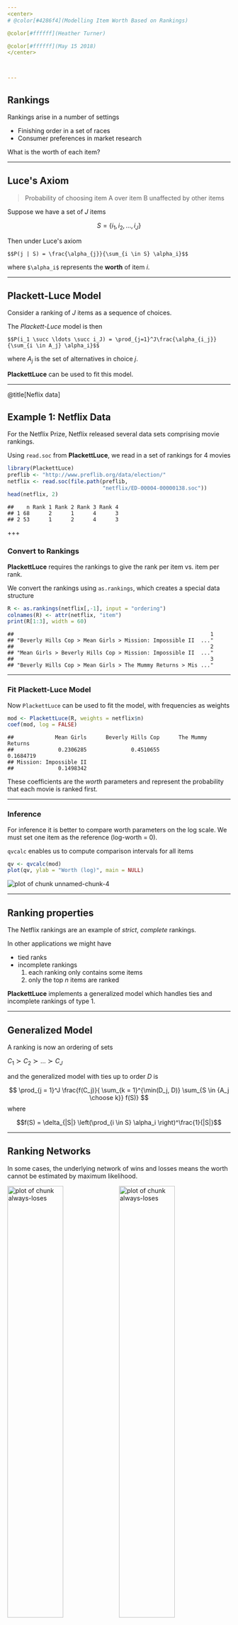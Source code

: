 ```yaml
---
<center>
# @color[#4286f4](Modelling Item Worth Based on Rankings)

@color[#ffffff](Heather Turner)

@color[#ffffff](May 15 2018)
</center>



---
```


## Rankings

Rankings arise in a number of settings

 - Finishing order in a set of races
 - Consumer preferences in market research
 
What is the worth of each item?

---

## Luce's Axiom

> Probability of choosing item A over item B unaffected by other items 

Suppose we have a set of $J$ items

$$S = \{i_1, i_2, \ldots, i_J\}$$

Then under Luce's axiom

`$$P(j | S) = \frac{\alpha_{j}}{\sum_{i \in S} \alpha_i}$$`

where `$\alpha_i$` represents the **worth** of item $i$.

---

## Plackett-Luce Model

Consider a ranking of $J$ items as a sequence of choices.

The *Plackett-Luce* model is then

`$$P(i_1 \succ \ldots \succ i_J) = \prod_{j=1}^J\frac{\alpha_{i_j}}{\sum_{i \in A_j} \alpha_i}$$`

where $A_j$ is the set of alternatives in choice $j$.

**PlackettLuce** can be used to fit this model.

---
@title[Neflix data]

## Example 1: Netflix Data

For the Netflix Prize, Netflix released several data sets 
comprising movie rankings.

Using `read.soc` from **PlackettLuce**, we read in a set of 
rankings for 4 movies


```r
library(PlackettLuce)
preflib <- "http://www.preflib.org/data/election/"
netflix <- read.soc(file.path(preflib,
                              "netflix/ED-00004-00000138.soc"))
head(netflix, 2)
```

```
##    n Rank 1 Rank 2 Rank 3 Rank 4
## 1 68      2      1      4      3
## 2 53      1      2      4      3
```

+++

### Convert to Rankings

**PlackettLuce** requires the rankings to give the rank per item 
vs. item per rank.

We convert the rankings using `as.rankings`, which creates a 
special data structure


```r
R <- as.rankings(netflix[,-1], input = "ordering")
colnames(R) <- attr(netflix, "item")
print(R[1:3], width = 60)
```

```
##                                                              1 
## "Beverly Hills Cop > Mean Girls > Mission: Impossible II  ..." 
##                                                              2 
## "Mean Girls > Beverly Hills Cop > Mission: Impossible II  ..." 
##                                                              3 
## "Beverly Hills Cop > Mean Girls > The Mummy Returns > Mis ..."
```

---

### Fit Plackett-Luce Model

Now `PlackettLuce` can be used to fit the model, with frequencies 
as weights


```r
mod <- PlackettLuce(R, weights = netflix$n)
coef(mod, log = FALSE)
```

```
##             Mean Girls      Beverly Hills Cop      The Mummy Returns 
##              0.2306285              0.4510655              0.1684719 
## Mission: Impossible II 
##              0.1498342
```

These coefficients are the *worth* parameters and represent the 
probability that each movie is ranked first.

---

### Inference

For inference it is better to compare worth parameters on the 
log scale. We must set one item as the reference (log-worth = 0).

`qvcalc` enables us to compute comparison intervals for 
all items


```r
qv <- qvcalc(mod)
plot(qv, ylab = "Worth (log)", main = NULL)
```

![plot of chunk unnamed-chunk-4](figure/unnamed-chunk-4-1.png)

---

## Ranking properties

The Netflix rankings are an example of *strict*, *complete*
rankings.

In other applications we might have
 * tied ranks
 * incomplete rankings
     1. each ranking only contains some items
     2. only the top $n$ items are ranked
     
**PlackettLuce** implements a generalized model which handles 
ties and incomplete rankings of type 1.

---

## Generalized Model

A ranking is now an ordering of sets 

$C_1 \succ C_2 \succ \ldots \succ C_J$

and the generalized model with ties up to order $D$ is

$$
\prod_{j = 1}^J \frac{f(C_j)}{
\sum_{k = 1}^{\min(D_j, D)} \sum_{S \in {A_j \choose k}} f(S)}
$$
where

$$f(S) = \delta_{|S|} \left(\prod_{i \in S} \alpha_i \right)^\frac{1}{|S|}$$

---

## Ranking Networks

In some cases, the underlying network of wins and losses means 
the worth cannot be estimated by maximum likelihood.

<img src="figure/always-loses-1.png" title="plot of chunk always-loses" alt="plot of chunk always-loses" width="50%" /><img src="figure/always-loses-2.png" title="plot of chunk always-loses" alt="plot of chunk always-loses" width="50%" />

---

## Pseudo-rankings

**PlackettLuce** connects the network by adding `npseudo` 
*pseudo-rankings* with a ghost item.

@div[left-50]

<br><br>

@ul
- The MLE is always estimable
- Can be viewed as a Bayesian prior
- Default `nspeudo = 0.5`
@ulend

@divend

@div[right-50]

![plot of chunk unnamed-chunk-5](figure/unnamed-chunk-5-1.png)


@divend

